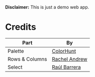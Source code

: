 **Disclaimer:** This is just a demo web app.

# Credits

Part | By
------------ | -------------
Palette | [ColorHunt](https://colorhunt.co/palette/163991)
Rows & Columns | [Rachel Andrew](https://codepen.io/rachelandrew/pen/YqqdXL)
Select | [Raúl Barrera](https://codepen.io/raubaca/pen/VejpQP)
